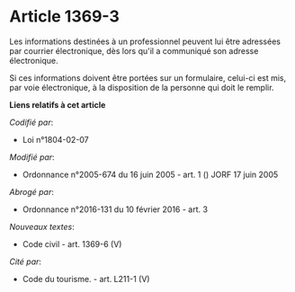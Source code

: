 # Article 1369-3

Les informations destinées à un professionnel peuvent lui être adressées par courrier électronique, dès lors qu'il a
communiqué son adresse électronique.

Si ces informations doivent être portées sur un formulaire, celui-ci est mis, par voie électronique, à la disposition de la
personne qui doit le remplir.

**Liens relatifs à cet article**

_Codifié par_:

  - Loi n°1804-02-07

_Modifié par_:

  - Ordonnance n°2005-674 du 16 juin 2005 - art. 1 () JORF 17 juin 2005

_Abrogé par_:

  - Ordonnance n°2016-131 du 10 février 2016 - art. 3

_Nouveaux textes_:

  - Code civil - art. 1369-6 (V)

_Cité par_:

  - Code du tourisme. - art. L211-1 (V)
